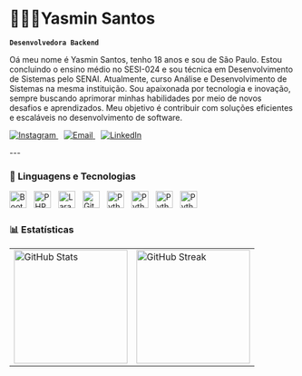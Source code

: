 # 👩🏻‍💻Yasmin Santos

**`Desenvolvedora Backend`**

Oá meu nome é Yasmin Santos, tenho 18 anos e sou de São Paulo. Estou concluindo o ensino médio no SESI-024 e sou técnica em Desenvolvimento de Sistemas pelo SENAI. Atualmente, curso Análise e Desenvolvimento de Sistemas na mesma instituição. Sou apaixonada por tecnologia e inovação, sempre buscando aprimorar minhas habilidades por meio de novos desafios e aprendizados. Meu objetivo é contribuir com soluções eficientes e escaláveis no desenvolvimento de software.

<p align="left">
    <a href="https://www.instagram.com/santoos_yaasz/?igsh=OGl0eDZ0Mm1uaWpl#">
        <img 
            alt="Instagram" 
            title="Entre em contato comigo" 
            src="https://img.shields.io/badge/Instagram-%23E4405F?style=for-the-badge&logo=Instagram&logoColor=white" />
    </a>
    <span style="margin-left: 10px;"></span>
    <a href="mailto:yasmin.santano8@gmail.com">
        <img 
            alt="Email" 
            title="Entre em contato comigo" 
            src="https://img.shields.io/badge/Email-%23D14836?style=for-the-badge&logo=gmail&logoColor=white" />
    </a>
    <span style="margin-left: 10px;"></span>
    <a href="https://www.linkedin.com/in/yasmin-santos-287147323">
        <img 
            alt="LinkedIn" 
            title="Entre em contato comigo" 
            src="https://img.shields.io/badge/LinkedIn-%230A66C2?style=for-the-badge&logo=LinkedIn&logoColor=white" />
    </a>
</p>
---

### 🤖 Linguagens e Tecnologias


<img 
    align="left" 
    alt="Bootstrap"
    title="Bootstrap" 
    width="30px" 
    style="padding-right: 10px;" 
    src="https://cdn.jsdelivr.net/gh/devicons/devicon@latest/icons/bootstrap/bootstrap-original.svg" 
/>

<img 
    align="left" 
    alt="PHP" 
    title="PHP"
    width="30px" 
    style="padding-right: 10px;" 
    src="https://cdn.jsdelivr.net/gh/devicons/devicon@latest/icons/php/php-original.svg" 
/>
<img 
    align="left" 
    alt="Laravel" 
    title="Laravel"
    width="30px" 
    style="padding-right: 10px;" 
    src="https://cdn.jsdelivr.net/gh/devicons/devicon@latest/icons/laravel/laravel-original.svg" 
/>

<img 
    align="left" 
    alt="Git" 
    title="Git"
    width="30px" 
    style="padding-right: 10px;" 
    src="https://cdn.jsdelivr.net/gh/devicons/devicon@latest/icons/git/git-original.svg" 
/>

<img 
    align="left" 
    alt="Python" 
    title="Python"
    width="30px" 
    style="padding-right: 10px;" 
    src="https://icongr.am/devicon/html5-original-wordmark.svg?size=100&color=ff2e2e"
/>


<img 
    align="left" 
    alt="Python" 
    title="Python"
    width="30px" 
    style="padding-right: 10px;" 
    src="https://icongr.am/devicon/javascript-original.svg?size=100&color=ff2e2e"
/>

<img 
    align="left" 
    alt="Python" 
    title="Python"
    width="30px" 
    style="padding-right: 10px;" 
    src="https://icongr.am/devicon/mysql-original-wordmark.svg?size=100&color=ff2e2e"
/>

<img 
    align="left" 
    alt="Python" 
    title="Python"
    width="30px" 
    style="padding-right: 10px;" 
    src="https://cdn.jsdelivr.net/gh/devicons/devicon@latest/icons/python/python-original.svg" 
/>

<br/>
<br/>

### 📊 Estatísticas


<table>
  <tr>
    <td><img alt="GitHub Stats" height="200" src="https://github-readme-stats.vercel.app/api?username=Yasmin-Santoszx&show_icons=true&theme=radical&include_all_commits=true&locale=pt-br" /></td>
    <td><img alt="GitHub Streak" height="200" src="https://github-readme-streak-stats.herokuapp.com/?user=Yasmin-Santoszx&theme=radical&locale=pt-br" /></td>
  </tr>
</table>

